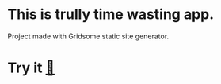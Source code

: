 # This is trully time wasting app.

Project made with Gridsome static site generator.

# Try it  [🎉](https://timewastermachine.danhajduk.pl/)
